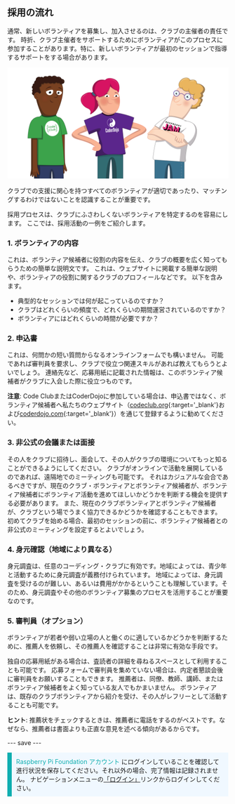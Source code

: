 ## 採用の流れ

通常、新しいボランティアを募集し、加入させるのは、クラブの主催者の責任です。 時折、クラブ主催者をサポートするためにボランティアがこのプロセスに参加することがあります。特に、新しいボランティアが最初のセッションで指導するサポートをする場合があります。

![３名のボランティアが立っている。](images/2-RPF-Volunteers.png)

クラブでの支援に関心を持つすべてのボランティアが適切であったり、マッチングするわけではないことを認識することが重要です。

採用プロセスは、クラブにふさわしくないボランティアを特定するのを容易にします。 ここでは、採用活動の一例をご紹介します。

### 1. ボランティアの内容


これは、ボランティア候補者に役割の内容を伝え、クラブの概要を広く知ってもらうための簡単な説明文です。 これは、ウェブサイトに掲載する簡単な説明や、ボランティアの役割に関するクラブのプロフィールなどです。 以下を含みます。

* 典型的なセッションでは何が起こっているのですか？
* クラブはどれくらいの頻度で、どれくらいの期間運営されているのですか？
* ボランティアにはどれくらいの時間が必要ですか？

### 2. 申込書

これは、何問かの短い質問からなるオンラインフォームでも構いません。 可能であれば審判員を要求し、クラブで役立つ関連スキルがあれば教えてもらうとよいでしょう。 連絡先など、応募用紙に記載された情報は、このボランティア候補者がクラブに入会した際に役立つものです。

**注意**: Code ClubまたはCoderDojoに参加している場合は、申込書ではなく、ボランティア候補者へ私たちのウェブサイト（[codeclub.org](https://codeclub.org){:target='_blank'}および[coderdojo.com](https://coderdojo.com){:target='_blank'}）を通じて登録するように勧めてください。

### 3. 非公式の会議または面接

その人をクラブに招待し、面会して、その人がクラブの環境についてもっと知ることができるようにしてください。 クラブがオンラインで活動を展開しているのであれば、遠隔地でのミーティングも可能です。 それはカジュアルな会合であるべきですが、現在のクラブ・ボランティアとボランティア候補者が、ボランティア候補者にボランティア活動を進めてほしいかどうかを判断する機会を提供する必要があります。 また、現在のクラブボランティアとボランティア候補者が、クラブという場でうまく協力できるかどうかを確認することもできます。 初めてクラブを始める場合、最初のセッションの前に、ボランティア候補者との非公式のミーティングを設定するとよいでしょう。

### 4. 身元確認（地域により異なる）

身元調査は、任意のコーディング・クラブに有効です。地域によっては、青少年と活動するために身元調査が義務付けられています。 地域によっては、身元調査を受けるのが難しい、あるいは費用がかかるということも理解しています。そのため、身元調査やその他のボランティア募集のプロセスを活用することが重要なのです。

### 5. 審判員（オプション）

ボランティアが若者や弱い立場の人と働くのに適しているかどうかを判断するために、推薦人を依頼し、その推薦人を確認することは非常に有効な手段です。

独自の応募用紙がある場合は、査読者の詳細を尋ねるスペースとして利用することも可能です。 応募フォームで審判員を集めていない場合は、内定者懇談会後に審判員をお願いすることもできます。 推薦者は、同僚、教師、講師、またはボランティア候補者をよく知っている友人でもかまいません。 ボランティアは、既存のクラブボランティアから紹介を受け、その人がレフリーとして活動することも可能です。

**ヒント**: 推薦状をチェックするときは、推薦者に電話をするのがベストです。なぜなら、推薦者は書面よりも正直な意見を述べる傾向があるからです。

--- save ---

<p style="border-left: solid; border-width:10px; border-color: #0faeb0; background-color: aliceblue; padding: 10px;">
<span style="color: #0faeb0">Raspberry Pi Foundation アカウント</span> にログインしていることを確認して進行状況を保存してください。それ以外の場合、完了情報は記録されません。 ナビゲーションメニューの<a href="https://my.raspberrypi.org/login">「ログイン」</a>リンクからログインしてください。
</p>